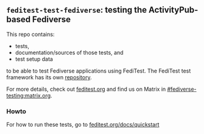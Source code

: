 ## `feditest-test-fediverse`: testing the ActivityPub-based Fediverse

This repo contains:

* tests,
* documentation/sources of those tests, and
* test setup data

to be able to test Fediverse applications using FediTest. The FediTest test framework has its own [repository](https://github.com/fediverse-devnet/feditest).

For more details, check out [feditest.org](https://feditest.org/) and find us on Matrix in [#fediverse-testing:matrix.org](https://matrix.to/#/%23fediverse-testing:matrix.org).

### Howto

For how to run these tests, go to [feditest.org/docs/quickstart](https://feditest.org/docs/quickstart/)
